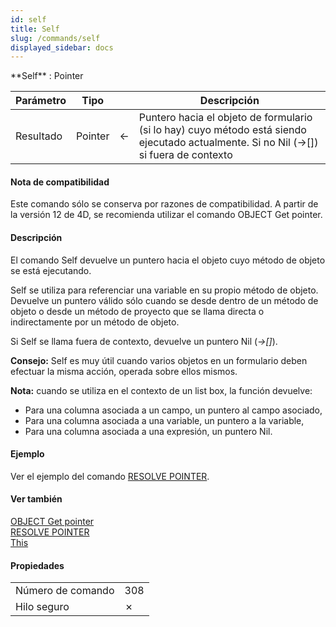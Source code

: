 ```yaml
---
id: self
title: Self
slug: /commands/self
displayed_sidebar: docs
---
```


<!--REF #_command_.Self.Syntax-->**Self**  : Pointer<!-- END REF-->
<!--REF #_command_.Self.Params-->
| Parámetro | Tipo |  | Descripción |
| --- | --- | --- | --- |
| Resultado | Pointer | &#8592; | Puntero hacia el objeto de formulario (si lo hay) cuyo método está siendo ejecutado actualmente. Si no Nil (->[]) si fuera de contexto |

<!-- END REF-->

#### Nota de compatibilidad 

<!--REF #_command_.Self.Summary-->Este comando sólo se conserva por razones de compatibilidad.<!-- END REF--> A partir de la versión 12 de 4D, se recomienda utilizar el comando OBJECT Get pointer.

#### Descripción 

El comando Self devuelve un puntero hacia el objeto cuyo método de objeto se está ejecutando. 

Self se utiliza para referenciar una variable en su propio método de objeto. Devuelve un puntero válido sólo cuando se desde dentro de un método de objeto o desde un método de proyecto que se llama directa o indirectamente por un método de objeto. 

Si Self se llama fuera de contexto, devuelve un puntero Nil (*\->\[\]*).

**Consejo:** Self es muy útil cuando varios objetos en un formulario deben efectuar la misma acción, operada sobre ellos mismos.

**Nota:** cuando se utiliza en el contexto de un list box, la función devuelve:

* Para una columna asociada a un campo, un puntero al campo asociado,
* Para una columna asociada a una variable, un puntero a la variable,
* Para una columna asociada a una expresión, un puntero Nil.

#### Ejemplo 

Ver el ejemplo del comando [RESOLVE POINTER](resolve-pointer.md "RESOLVE POINTER").

#### Ver también 

[OBJECT Get pointer](object-get-pointer.md)  
[RESOLVE POINTER](resolve-pointer.md)  
[This ](../commands/this.md)  

#### Propiedades

|  |  |
| --- | --- |
| Número de comando | 308 |
| Hilo seguro | &cross; |


